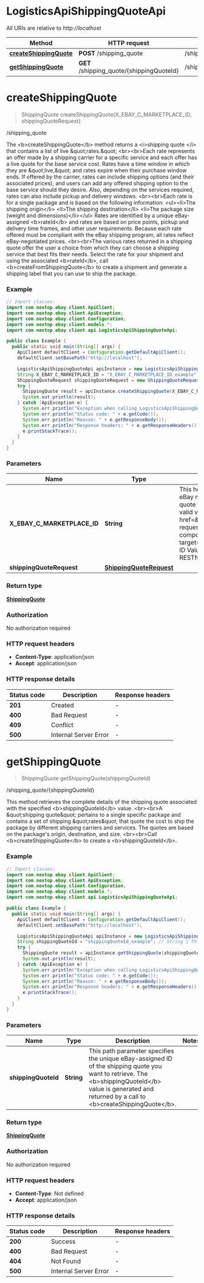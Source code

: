 # LogisticsApiShippingQuoteApi

All URIs are relative to *http://localhost*

Method | HTTP request | Description
------------- | ------------- | -------------
[**createShippingQuote**](LogisticsApiShippingQuoteApi.md#createShippingQuote) | **POST** /shipping_quote | /shipping_quote
[**getShippingQuote**](LogisticsApiShippingQuoteApi.md#getShippingQuote) | **GET** /shipping_quote/{shippingQuoteId} | /shipping_quote/{shippingQuoteId}


<a name="createShippingQuote"></a>
# **createShippingQuote**
> ShippingQuote createShippingQuote(X_EBAY_C_MARKETPLACE_ID, shippingQuoteRequest)

/shipping_quote

The &lt;b&gt;createShippingQuote&lt;/b&gt; method returns a &lt;i&gt;shipping quote &lt;/i&gt; that contains a list of live \&quot;rates.\&quot;  &lt;br&gt;&lt;br&gt;Each rate represents an offer made by a shipping carrier for a specific service and each offer has a live quote for the base service cost. Rates have a time window in which they are \&quot;live,\&quot; and rates expire when their purchase window ends. If offered by the carrier, rates can include shipping options (and their associated prices), and users can add any offered shipping option to the base service should they desire.  Also, depending on the services required, rates can also include pickup and delivery windows.  &lt;br&gt;&lt;br&gt;Each rate is for a single package and is based on the following information: &lt;ul&gt;&lt;li&gt;The shipping origin&lt;/li&gt; &lt;li&gt;The shipping destination&lt;/li&gt; &lt;li&gt;The package size (weight and dimensions)&lt;/li&gt;&lt;/ul&gt;  Rates are identified by a unique eBay-assigned &lt;b&gt;rateId&lt;/b&gt; and rates are based on price points, pickup and delivery time frames, and other user requirements. Because each rate offered must be compliant with the eBay shipping program, all rates reflect eBay-negotiated prices.  &lt;br&gt;&lt;br&gt;The various rates returned in a shipping quote offer the user a choice from which they can choose a shipping service that best fits their needs. Select the rate for your shipment and using the associated &lt;b&gt;rateId&lt;/b&gt;, call &lt;b&gt;createFromShippingQuote&lt;/b&gt; to create a shipment and generate a shipping label that you can use to ship the package.

### Example
```java
// Import classes:
import com.nextop.ebay.client.ApiClient;
import com.nextop.ebay.client.ApiException;
import com.nextop.ebay.client.Configuration;
import com.nextop.ebay.client.models.*;
import com.nextop.ebay.client.api.LogisticsApiShippingQuoteApi;

public class Example {
  public static void main(String[] args) {
    ApiClient defaultClient = Configuration.getDefaultApiClient();
    defaultClient.setBasePath("http://localhost");

    LogisticsApiShippingQuoteApi apiInstance = new LogisticsApiShippingQuoteApi(defaultClient);
    String X_EBAY_C_MARKETPLACE_ID = "X_EBAY_C_MARKETPLACE_ID_example"; // String | This header parameter specifies the eBay marketplace for the shipping quote that is being created. For a list of valid values, refer to the section <a href=\"/api-docs/static/rest-request-components.html#marketpl\" target=\"_blank\">Marketplace ID Values</a> in the <b>Using eBay RESTful APIs</b> guide.
    ShippingQuoteRequest shippingQuoteRequest = new ShippingQuoteRequest(); // ShippingQuoteRequest | 
    try {
      ShippingQuote result = apiInstance.createShippingQuote(X_EBAY_C_MARKETPLACE_ID, shippingQuoteRequest);
      System.out.println(result);
    } catch (ApiException e) {
      System.err.println("Exception when calling LogisticsApiShippingQuoteApi#createShippingQuote");
      System.err.println("Status code: " + e.getCode());
      System.err.println("Reason: " + e.getResponseBody());
      System.err.println("Response headers: " + e.getResponseHeaders());
      e.printStackTrace();
    }
  }
}
```

### Parameters

Name | Type | Description  | Notes
------------- | ------------- | ------------- | -------------
 **X_EBAY_C_MARKETPLACE_ID** | **String**| This header parameter specifies the eBay marketplace for the shipping quote that is being created. For a list of valid values, refer to the section &lt;a href&#x3D;\&quot;/api-docs/static/rest-request-components.html#marketpl\&quot; target&#x3D;\&quot;_blank\&quot;&gt;Marketplace ID Values&lt;/a&gt; in the &lt;b&gt;Using eBay RESTful APIs&lt;/b&gt; guide. |
 **shippingQuoteRequest** | [**ShippingQuoteRequest**](ShippingQuoteRequest.md)|  | [optional]

### Return type

[**ShippingQuote**](ShippingQuote.md)

### Authorization

No authorization required

### HTTP request headers

 - **Content-Type**: application/json
 - **Accept**: application/json

### HTTP response details
| Status code | Description | Response headers |
|-------------|-------------|------------------|
**201** | Created |  -  |
**400** | Bad Request |  -  |
**409** | Conflict |  -  |
**500** | Internal Server Error |  -  |

<a name="getShippingQuote"></a>
# **getShippingQuote**
> ShippingQuote getShippingQuote(shippingQuoteId)

/shipping_quote/{shippingQuoteId}

This method retrieves the complete details of the shipping quote associated with the specified &lt;b&gt;shippingQuoteId&lt;/b&gt; value.  &lt;br&gt;&lt;br&gt;A \&quot;shipping quote\&quot; pertains to a single specific package and contains a set of shipping \&quot;rates\&quot; that quote the cost to ship the package by different shipping carriers and services. The quotes are based on the package&#39;s origin, destination, and size.  &lt;br&gt;&lt;br&gt;Call &lt;b&gt;createShippingQuote&lt;/b&gt; to create a &lt;b&gt;shippingQuoteId&lt;/b&gt;.

### Example
```java
// Import classes:
import com.nextop.ebay.client.ApiClient;
import com.nextop.ebay.client.ApiException;
import com.nextop.ebay.client.Configuration;
import com.nextop.ebay.client.models.*;
import com.nextop.ebay.client.api.LogisticsApiShippingQuoteApi;

public class Example {
  public static void main(String[] args) {
    ApiClient defaultClient = Configuration.getDefaultApiClient();
    defaultClient.setBasePath("http://localhost");

    LogisticsApiShippingQuoteApi apiInstance = new LogisticsApiShippingQuoteApi(defaultClient);
    String shippingQuoteId = "shippingQuoteId_example"; // String | This path parameter specifies the unique eBay-assigned ID of the shipping quote you want to retrieve. The <b>shippingQuoteId</b> value is generated and returned by a call to <b>createShippingQuote</b>.
    try {
      ShippingQuote result = apiInstance.getShippingQuote(shippingQuoteId);
      System.out.println(result);
    } catch (ApiException e) {
      System.err.println("Exception when calling LogisticsApiShippingQuoteApi#getShippingQuote");
      System.err.println("Status code: " + e.getCode());
      System.err.println("Reason: " + e.getResponseBody());
      System.err.println("Response headers: " + e.getResponseHeaders());
      e.printStackTrace();
    }
  }
}
```

### Parameters

Name | Type | Description  | Notes
------------- | ------------- | ------------- | -------------
 **shippingQuoteId** | **String**| This path parameter specifies the unique eBay-assigned ID of the shipping quote you want to retrieve. The &lt;b&gt;shippingQuoteId&lt;/b&gt; value is generated and returned by a call to &lt;b&gt;createShippingQuote&lt;/b&gt;. |

### Return type

[**ShippingQuote**](ShippingQuote.md)

### Authorization

No authorization required

### HTTP request headers

 - **Content-Type**: Not defined
 - **Accept**: application/json

### HTTP response details
| Status code | Description | Response headers |
|-------------|-------------|------------------|
**200** | Success |  -  |
**400** | Bad Request |  -  |
**404** | Not Found |  -  |
**500** | Internal Server Error |  -  |

